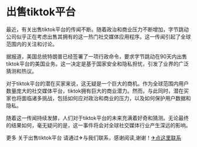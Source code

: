 # 出售tiktok平台

最近，有关出售tiktok平台的传闻不断。随着政治和商业压力不断增加，字节跳动公司似乎正在考虑出售其拥有的这一热门社交媒体应用程序。这一传闻引起了全球范围内的关注和讨论。

据报道，美国总统特朗普已经签署了一项行政命令，要求字节跳动在90天内出售tiktok平台的美国业务。这一决定是基于国家安全和隐私担忧，引发了业界的广泛猜测和热议。

对于tiktok平台的潜在买家来说，这无疑是一个巨大的商机。作为全球范围内用户数量庞大的社交媒体平台，tiktok拥有巨大的商业潜力。然而，与此同时，潜在买家也将面临诸多挑战，包括如何应对政治和商业的压力，以及如何保护用户数据和隐私。

随着这一传闻持续发酵，人们对于tiktok平台的未来充满着好奇和猜测。无论最终的结果如何，毫无疑问的是，这一事件将会对全球社交媒体行业产生深远的影响。

更多 关于出售tiktok平台 请通过✈与我们联系，感谢阅读,谢谢！[✈点这里联系](https://ss.k02.cc)
